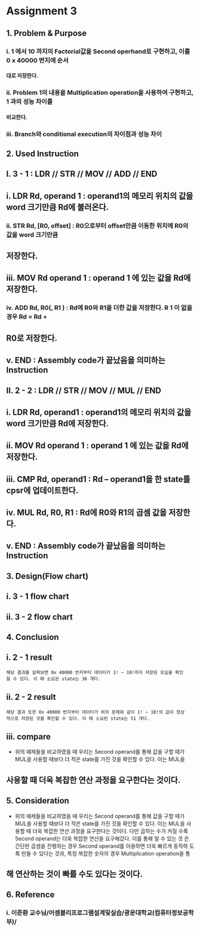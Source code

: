 # Assignment 3

## 1. Problem & Purpose

### i. 1 에서 10 까지의 Factorial값을 Second operhand로 구현하고, 이를 0 x 40000 번지에 순서

#### 대로 저장한다.

### ii. Problem 1의 내용을 Multiplication operation을 사용하여 구현하고, 1 과의 성능 차이를

#### 비교한다.

### iii. Branch와 conditional execution의 차이점과 성능 차이

## 2. Used Instruction

## I. 3 - 1 : LDR // STR // MOV // ADD // END

## i. LDR Rd, operand 1 : operand1의 메모리 위치의 값을 word 크기만큼 Rd에 불러온다.

### ii. STR Rd, [R0, offset] : R0으로부터 offset만큼 이동한 위치에 R0의 값을 word 크기만큼

## 저장한다.

## iii. MOV Rd operand 1 : operand 1 에 있는 값을 Rd에 저장한다.

### iv. ADD Rd, R0(, R1 ) : Rd에 R0와 R1을 더한 값을 저장한다. R 1 이 없을 경우 Rd = Rd +

## R0로 저장한다.

## v. END : Assembly code가 끝났음을 의미하는 Instruction

## II. 2 - 2 : LDR // STR // MOV // MUL // END

## i. LDR Rd, operand1 : operand1의 메모리 위치의 값을 word 크기만큼 Rd에 저장한다.

## ii. MOV Rd operand 1 : operand 1 에 있는 값을 Rd에 저장한다.

## iii. CMP Rd, operand1 : Rd – operand1을 한 state를 cpsr에 업데이트한다.

## iv. MUL Rd, R0, R1 : Rd에 R0와 R1의 곱셈 값을 저장한다.

## v. END : Assembly code가 끝났음을 의미하는 Instruction


## 3. Design(Flow chart)

## i. 3 - 1 flow chart

## ii. 3 - 2 flow chart


## 4. Conclusion

## i. 2 - 1 result

```
해당 결과를 살펴보면 0x 40000 번지부터 데이터가 1! ~ 10!까지 저장된 모습을 확인
할 수 있다. 이 때 소요된 state는 36 개다.
```
## ii. 2 - 2 result

```
해당 결과 또한 0x 40000 번지부터 데이터가 위의 문제와 같이 1! ~ 10!의 값이 정상
적으로 저장된 것을 확인할 수 있다. 이 때 소요된 state는 51 개다.
```
## iii. compare


- 위의 예제들을 비교하였을 때 우리는 Second operand를 통해 값을 구할 때가
    MUL을 사용할 때보다 더 적은 state를 가진 것을 확인할 수 있다. 이는 MUL을

## 사용할 때 더욱 복잡한 연산 과정을 요구한다는 것이다.

## 5. Consideration

- 위의 예제들을 비교하였을 때 우리는 Second operand를 통해 값을 구할 때가
    MUL을 사용할 때보다 더 적은 state를 가진 것을 확인할 수 있다. 이는 MUL을
    사용할 때 더욱 복잡한 연산 과정을 요구한다는 것이다. 다만 곱하는 수가 커질
    수록 Second operand는 더욱 복잡한 연산을 요구해갔다. 이를 통해 알 수 있는 것
    은 간단한 곱셈을 진행하는 경우 Second operand를 이용하면 더욱 빠르게 동작하
    도록 만들 수 있다는 것과, 특정 복잡한 숫자의 경우 Multiplication operation을 통

## 해 연산하는 것이 빠를 수도 있다는 것이다.

## 6. Reference

### i. 이준환 교수님/어셈블리프로그램설계및실습/광운대학교(컴퓨터정보공학부)/


